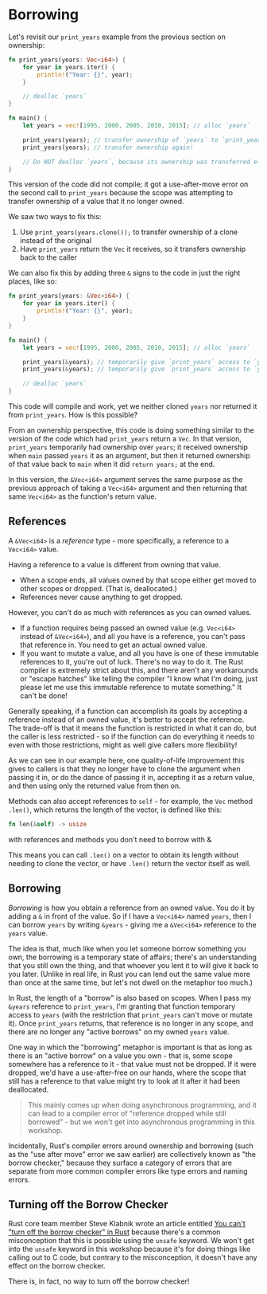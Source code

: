 # Borrowing

Let's revisit our `print_years` example from the previous section on ownership:

```rust
fn print_years(years: Vec<i64>) {
    for year in years.iter() {
        println!("Year: {}", year);
    }

    // dealloc `years`
}

fn main() {
    let years = vec![1995, 2000, 2005, 2010, 2015]; // alloc `years`

    print_years(years); // transfer ownership of `years` to `print_years`
    print_years(years); // transfer ownership again!

    // Do NOT dealloc `years`, because its ownership was transferred elsewhere
}
```

This version of the code did not compile; it got a use-after-move error on the 
second call to `print_years` because the scope was attempting to transfer 
ownership of a value that it no longer owned.

We saw two ways to fix this:

1. Use `print_years(years.clone());` to transfer ownership of a clone instead of the original
1. Have `print_years` return the `Vec` it receives, so it transfers ownership back to the caller

We can also fix this by adding three `&` signs to the code in just the right
places, like so:

```rust
fn print_years(years: &Vec<i64>) {
    for year in years.iter() {
        println!("Year: {}", year);
    }
}

fn main() {
    let years = vec![1995, 2000, 2005, 2010, 2015]; // alloc `years`

    print_years(&years); // temporarily give `print_years` access to `years`
    print_years(&years); // temporarily give `print_years` access to `years`

    // dealloc `years`
}
```

This code will compile and work, yet we neither cloned `years` nor returned it
from `print_years`. How is this possible?

From an ownership perspective, this code is doing something similar to the
version of the code which had `print_years` return a `Vec`. In that version,
`print_years` temporarily had ownership over `years`; it received ownership
when `main` passed `years` it as an argument, but then it returned ownership of
that value back to `main` when it did `return years;` at the end.

In this version, the `&Vec<i64>` argument serves the same purpose as the 
previous approach of taking a `Vec<i64>` argument and then returning that same
`Vec<i64>` as the function's return value.

## References

A `&Vec<i64>` is a *reference* type - more specifically, a reference to 
a `Vec<i64>` value.

Having a reference to a value is different from owning that value.

* When a scope ends, all values owned by that scope either get moved to other scopes or dropped. (That is, deallocated.)
* References never cause anything to get dropped. 

However, you can't do as much with references as you can owned values.
* If a function requires being passed an owned value (e.g. `Vec<i64>` instead of `&Vec<i64>`), and all you have is a reference, you can't pass that reference in. You need to get an actual owned value.
* If you want to mutate a value, and all you have is one of these immutable references to it, you're out of luck. There's no way to do it. The Rust compiler is extremely strict about this, and there aren't any workarounds or "escape hatches" like telling the compiler "I know what I'm doing, just please let me use this immutable reference to mutate something." It can't be done!

Generally speaking, if a function can accomplish its goals by accepting a 
reference instead of an owned value, it's better to accept the reference.
The trade-off is that it means the function is restricted in what it can do,
but the caller is less restricted - so if the function can do everything it
needs to even with those restrictions, might as well give callers more
flexibility!

As we can see in our example here, one quality-of-life improvement this gives to
callers is that they no longer have to clone the argument when passing it in,
or do the dance of passing it in, accepting it as a return value, and then
using only the returned value from then on.

Methods can also accept references to `self` - for example, the `Vec` method
`.len()`, which returns the length of the vector, is defined like this:

```rust
fn len(&self) -> usize
```

with references and methods you don't need to borrow with &

This means you can call `.len()` on a vector to obtain its length without 
needing to clone the vector, or have `.len()` return the vector itself as well.

## Borrowing

*Borrowing* is how you obtain a reference from an owned value. You do it by
adding a `&` in front of the value. So if I have a `Vec<i64>` named `years`,
then I can borrow `years` by writing `&years` - giving me a `&Vec<i64>` 
reference to the `years` value.

The idea is that, much like when you let someone borrow something you own, the
borrowing is a temporary state of affairs; there's an understanding that you
still own the thing, and that whoever you lent it to will give it back to you
later. (Unlike in real life, in Rust you can lend out the same value more than 
once at the same time, but let's not dwell on the metaphor too much.)

In Rust, the length of a "borrow" is also based on scopes. When I pass my 
`&years` reference to `print_years`, I'm granting that function temporary access
to `years` (with the restriction that `print_years` can't move or mutate it).
Once `print_years` returns, that reference is no longer in any scope, and there 
are no longer any "active borrows" on my owned `years` value.

One way in which the "borrowing" metaphor is important is that as long as there 
is an "active borrow" on a value you own - that is, some scope somewhere has a 
reference to it - that value must not be dropped. If it were dropped, we'd have 
a use-after-free on our hands, where the scope that still has a reference to 
that value might try to look at it after it had been deallocated.

> This mainly comes up when doing asynchronous programming, and it can lead to a
> compiler error of "reference dropped while still borrowed" - but we won't get
> into asynchronous programming in this workshop.

Incidentally, Rust's compiler errors around ownership and borrowing (such as
the "use after move" error we saw earlier) are collectively known as "the
borrow checker," because they surface a category of errors that are separate
from more common compiler errors like type errors and naming errors.

## Turning off the Borrow Checker

Rust core team member Steve Klabnik wrote an article entitled [You can't "turn off the borrow checker" in Rust](https://steveklabnik.com/writing/you-can-t-turn-off-the-borrow-checker-in-rust) 
because there's a common misconception that this is possible using
the `unsafe` keyword. We won't get into the `unsafe` keyword in this workshop
because it's for doing things like calling out to C code, but contrary to the 
misconception, it doesn't have any effect on the borrow checker.

There is, in fact, no way to turn off the borrow checker!
